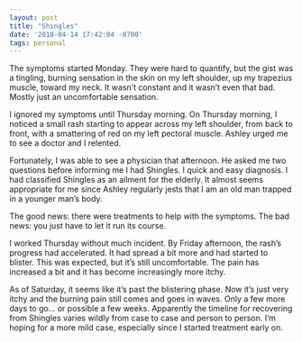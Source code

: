 ```yaml
---
layout: post
title: "Shingles"
date: '2018-04-14 17:42:04 -0700'
tags: personal
---
```


The symptoms started Monday. They were hard to quantify, but the gist was a tingling, burning sensation in the skin on my left shoulder, up my trapezius muscle, toward my neck. It wasn’t constant and it wasn’t even that bad. Mostly just an uncomfortable sensation.

I ignored my symptoms until Thursday morning. On Thursday morning, I noticed a small rash starting to appear across my left shoulder, from back to front, with a smattering of red on my left pectoral muscle. Ashley urged me to see a doctor and I relented.

Fortunately, I was able to see a physician that afternoon. He asked me two questions before informing me I had Shingles. I quick and easy diagnosis. I had classified Shingles as an ailment for the elderly. It almost seems appropriate for me since Ashley regularly jests that I am an old man trapped in a younger man’s body.

The good news: there were treatments to help with the symptoms. The bad news: you just have to let it run its course.

I worked Thursday without much incident. By Friday afternoon, the rash’s progress had accelerated. It had spread a bit more and had started to blister. This was expected, but it’s still uncomfortable. The pain has increased a bit and it has become increasingly more itchy.

As of Saturday, it seems like it’s past the blistering phase. Now it’s just very itchy and the burning pain still comes and goes in waves. Only a few more days to go... or possible a few weeks. Apparently the timeline for recovering from Shingles varies wildly from case to case and person to person. I’m hoping for a more mild case, especially since I started treatment early on.